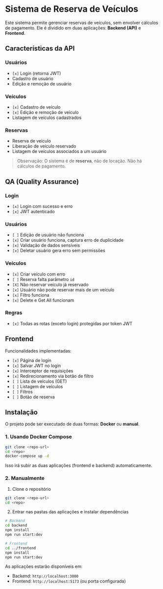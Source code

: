 # Sistema de Reserva de Veículos

Este sistema permite gerenciar reservas de veículos, sem envolver cálculos de pagamento. Ele é dividido em duas aplicações: **Backend (API)** e **Frontend**.

## Características da API

### Usuários

* `[x]` Login (retorna JWT)
* Cadastro de usuário
* Edição e remoção de usuário

### Veículos

* `[x]` Cadastro de veículo
* `[x]` Edição e remoção de veículo
* Listagem de veículos cadastrados

### Reservas

* Reserva de veículo
* Liberação de veículo reservado
* Listagem de veículos associados a um usuário

> Observação: O sistema é de **reserva**, não de locação. Não há cálculos de pagamento.

## QA (Quality Assurance)

### Login

* `[x]` Login com sucesso e erro
* `[x]` JWT autenticado

### Usuários

* `[ ]` Edição de usuário não funciona
* `[x]` Criar usuário funciona, captura erro de duplicidade
* `[x]` Validação de dados sensíveis
* `[x]` Deletar usuário gera erro sem permissões

### Veículos

* `[x]` Criar veículo com erro
* `[ ]` Reserva falta parâmetro `id`
* `[X]` Não reservar veículo já reservado
* `[x]` Usuário não pode reservar mais de um veículo
* `[x]` Filtro funciona
* `[x]` Delete e Get All funcionam

### Regras

* `[x]` Todas as rotas (exceto login) protegidas por token JWT

## Frontend

Funcionalidades implementadas:

* `[x]` Página de login
* `[x]` Salvar JWT no login
* `[x]` Interceptor de requisições
* `[x]` Redirecionamento via botão de filtro
* `[ ]` Lista de veículos (GET)
* `[ ]` Listagem de veículos
* `[ ]` Filtros
* `[ ]` Botão de reserva

## Instalação

O projeto pode ser executado de duas formas: **Docker** ou **manual**.

### 1. Usando Docker Compose

```bash
git clone <repo-url>
cd <repo>
docker-compose up -d
```

Isso irá subir as duas aplicações (frontend e backend) automaticamente.

### 2. Manualmente

1. Clone o repositório

```bash
git clone <repo-url>
cd <repo>
```

2. Entrar nas pastas das aplicações e instalar dependências

```bash
# Backend
cd backend
npm install
npm run start:dev

# Frontend
cd ../frontend
npm install
npm run start:dev
```

As aplicações estarão disponíveis em:

* Backend: `http://localhost:3000`
* Frontend: `http://localhost:5173` (ou porta configurada)
